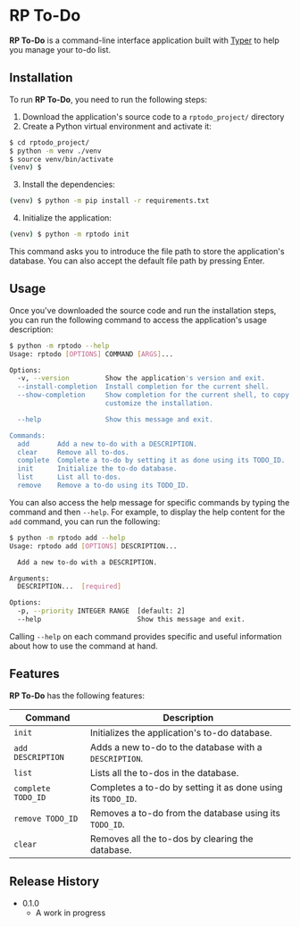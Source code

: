 # RP To-Do

**RP To-Do** is a command-line interface application built with [Typer](https://typer.tiangolo.com/) to help you manage your to-do list.

## Installation

To run **RP To-Do**, you need to run the following steps:

1. Download the application's source code to a `rptodo_project/` directory
2. Create a Python virtual environment and activate it:

```sh
$ cd rptodo_project/
$ python -m venv ./venv
$ source venv/bin/activate
(venv) $
```

3. Install the dependencies:

```sh
(venv) $ python -m pip install -r requirements.txt
```

4. Initialize the application:

```sh
(venv) $ python -m rptodo init
```

This command asks you to introduce the file path to store the application's database. You can also accept the default file path by pressing Enter.

## Usage

Once you've downloaded the source code and run the installation steps, you can run the following command to access the application's usage description:

```sh
$ python -m rptodo --help
Usage: rptodo [OPTIONS] COMMAND [ARGS]...

Options:
  -v, --version         Show the application's version and exit.
  --install-completion  Install completion for the current shell.
  --show-completion     Show completion for the current shell, to copy it or
                        customize the installation.

  --help                Show this message and exit.

Commands:
  add       Add a new to-do with a DESCRIPTION.
  clear     Remove all to-dos.
  complete  Complete a to-do by setting it as done using its TODO_ID.
  init      Initialize the to-do database.
  list      List all to-dos.
  remove    Remove a to-do using its TODO_ID.
```

You can also access the help message for specific commands by typing the command and then `--help`. For example, to display the help content for the `add` command, you can run the following:

```sh
$ python -m rptodo add --help
Usage: rptodo add [OPTIONS] DESCRIPTION...

  Add a new to-do with a DESCRIPTION.

Arguments:
  DESCRIPTION...  [required]

Options:
  -p, --priority INTEGER RANGE  [default: 2]
  --help                        Show this message and exit.
```

Calling `--help` on each command provides specific and useful information about how to use the command at hand.

## Features

**RP To-Do** has the following features:

| Command            | Description                                                  |
| ------------------ | ------------------------------------------------------------ |
| `init`             | Initializes the application's to-do database.                |
| `add DESCRIPTION`  | Adds a new to-do to the database with a `DESCRIPTION`.       |
| `list`             | Lists all the to-dos in the database.                        |
| `complete TODO_ID` | Completes a to-do by setting it as done using its `TODO_ID`. |
| `remove TODO_ID`   | Removes a to-do from the database using its `TODO_ID`.       |
| `clear`            | Removes all the to-dos by clearing the database.             |

## Release History

- 0.1.0
  - A work in progress

